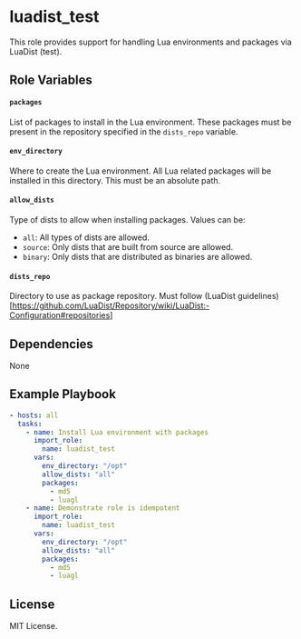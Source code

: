 # luadist_test

This role provides support for handling Lua environments and packages via LuaDist (test).

## Role Variables

#### `packages`
List of packages to install in the Lua environment. These packages
must be present in the repository specified in the `dists_repo` variable.

#### `env_directory`
Where to create the Lua environment. All Lua related packages will be 
installed in this directory. This must be an absolute path.

#### `allow_dists`
Type of dists to allow when installing packages. Values can be:

* `all`: All types of dists are allowed.
* `source`: Only dists that are built from source are allowed.
* `binary`: Only dists that are distributed as binaries are allowed.

#### `dists_repo`
Directory to use as package repository. Must follow (LuaDist guidelines)[https://github.com/LuaDist/Repository/wiki/LuaDist:-Configuration#repositories]

## Dependencies

None

## Example Playbook

```yaml
- hosts: all
  tasks:
    - name: Install Lua environment with packages
      import_role:
        name: luadist_test
      vars:
        env_directory: "/opt"
        allow_dists: "all"
        packages:
          - md5
          - luagl
    - name: Demonstrate role is idempotent
      import_role:
        name: luadist_test
      vars:
        env_directory: "/opt"
        allow_dists: "all"
        packages:
          - md5
          - luagl
```

## License

MIT License.
